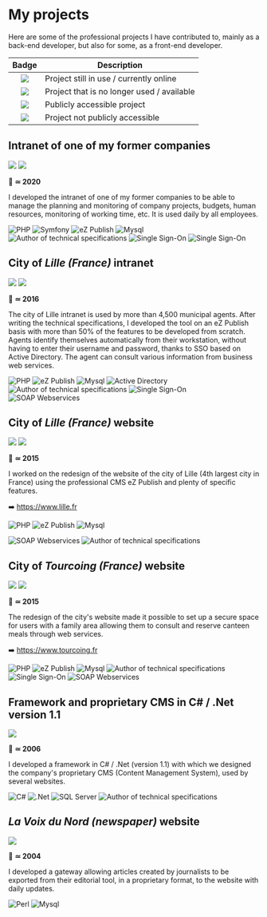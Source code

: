 # My projects

<!--
Voici certains des projets professionnels auxquels j'ai contribué en tant que back-end principalement, mais aussi, pour certains, en front-end.
-->
Here are some of the professional projects I have contributed to, mainly as a back-end developer, but also for some, as a front-end developer.

| Badge | Description |
|:---:|---|
| <img src="https://img.shields.io/badge/Online-386641" /> | Project still in use / currently online |
| <img src="https://img.shields.io/badge/Offline-d62828" /> | Project that is no longer used / available |
| <img src="https://img.shields.io/badge/Public-386641" /> | Publicly accessible project |
| <img src="https://img.shields.io/badge/Private-e76f51" /> | Project not publicly accessible |

## Intranet of one of my former companies

<img src="https://img.shields.io/badge/Online-386641" />
<img src="https://img.shields.io/badge/Private-e76f51" /><br>

📅 **≃ 2020**

<!--
J'ai réalisé l'intranet d'une de mes anciennes entreprises pour pouvoir gérer le planning et le suivi des projets de l'entreprise, les budgets, les demandes concernant les ressources humaines, le suivi des horaires, etc. Il est utilisé quotidiennement par tous les collaborateurs.
-->
I developed the intranet of one of my former companies to be able to manage the planning and monitoring of company projects, budgets, human resources, monitoring of working time, etc. It is used daily by all employees.

<img alt="PHP" src="https://img.shields.io/badge/-PHP-006d77?style=flat-square&logo=php&logoColor=white" />
<img alt="Symfony" src="https://img.shields.io/badge/-Symfony-006d77?style=flat-square&logo=symfony&logoColor=white" />
<img alt="eZ Publish" src="https://img.shields.io/badge/-eZ%20Publish-83c5be?style=flat-square&logo=ezpublish&logoColor=white" />
<img alt="Mysql" src="https://img.shields.io/badge/-Mysql-83c5be?style=flat-square&logo=mysql&logoColor=white" />

<img alt="Author of technical specifications" src="https://img.shields.io/badge/Author%20of%20technical%20specifications-2a9d8f" />
<img alt="Single Sign-On" src="https://img.shields.io/badge/SSO%20(Single%20SignOn)%20with%20Google-2a9d8f" />
<img alt="Single Sign-On" src="https://img.shields.io/badge/Google%20Workspace%20API-2a9d8f" />

## City of _Lille (France)_ intranet

<img src="https://img.shields.io/badge/Online-386641" />
<img src="https://img.shields.io/badge/Private-e76f51" /><br>

📅 **≃ 2016**

<!--
L'intranet de la ville de Lille est utilisé par plus de 4500 agents municipaux. Après avoir rédigé les spécifications techniques, j'ai développé l'outil sur une base eZ Publish avec plus de 50% des fonctionnalités à développer from scratch. Les agents s'identifient automatiquement depuis leur poste de travail, sans avoir à saisir leur identifiant et leur mot de passe, grâce à un SSO basé sur Active Directory. L'agent peut consulter différentes informations issues de webservices métiers.
-->
The city of Lille intranet is used by more than 4,500 municipal agents. After writing the technical specifications, I developed the tool on an eZ Publish basis with more than 50% of the features to be developed from scratch. Agents identify themselves automatically from their workstation, without having to enter their username and password, thanks to SSO based on Active Directory. The agent can consult various information from business web services.
<br>

<img alt="PHP" src="https://img.shields.io/badge/-PHP-006d77?style=flat-square&logo=php&logoColor=white" />
<img alt="eZ Publish" src="https://img.shields.io/badge/-eZ%20Publish-83c5be?style=flat-square&logo=ezpublish&logoColor=white" />
<img alt="Mysql" src="https://img.shields.io/badge/-Mysql-83c5be?style=flat-square&logo=mysql&logoColor=white" />
<img alt="Active Directory" src="https://img.shields.io/badge/-Active%20Directory-83c5be?style=flat-square&logo=msactivedirectory&logoColor=white" />

<img alt="Author of technical specifications" src="https://img.shields.io/badge/Author%20of%20technical%20specifications-2a9d8f" />
<img alt="Single Sign-On" src="https://img.shields.io/badge/
SSO%20(Single%20SignOn)%20with%20Active%20Directory-2a9d8f" />
<img alt="SOAP Webservices" src="https://img.shields.io/badge/
SOAP%20Webservices-2a9d8f" />

## City of _Lille (France)_ website

<img src="https://img.shields.io/badge/Online-386641" />
<img src="https://img.shields.io/badge/Public-386641" /><br>

📅 **≃ 2015**

<!--
J'ai travaillé sur la refonte du site internet de la ville de Lille (4ème agglomération de France) en utilisant le CMS professionnel eZ Publish et une multitude de fonctionnalités spécifiques.
-->
I worked on the redesign of the website of the city of Lille (4th largest city in France) using the professional CMS eZ Publish and plenty of specific features.

➡️ https://www.lille.fr 

<img alt="PHP" src="https://img.shields.io/badge/-PHP-006d77?style=flat-square&logo=php&logoColor=white" />
<img alt="eZ Publish" src="https://img.shields.io/badge/-eZ%20Publish-83c5be?style=flat-square&logo=ezpublish&logoColor=white" />
<img alt="Mysql" src="https://img.shields.io/badge/-Mysql-83c5be?style=flat-square&logo=mysql&logoColor=white" />

<img alt="SOAP Webservices" src="https://img.shields.io/badge/
SOAP%20Webservices-2a9d8f" />
<img alt="Author of technical specifications" src="https://img.shields.io/badge/Author%20of%20technical%20specifications-2a9d8f" />

## City of _Tourcoing (France)_ website

<img src="https://img.shields.io/badge/Online-386641" />
<img src="https://img.shields.io/badge/Public-386641" /><br>

📅 **≃ 2015**

<!--
La refonte du site web de la ville a permis de mettre en place un espace sécurisé pour les usagers avec un espace famille leur permettant de consulter et de réserver les repas de cantine à travers des webservices.
-->
The redesign of the city's website made it possible to set up a secure space for users with a family area allowing them to consult and reserve canteen meals through web services.

➡️ https://www.tourcoing.fr

<img alt="PHP" src="https://img.shields.io/badge/-PHP-006d77?style=flat-square&logo=php&logoColor=white" />
<img alt="eZ Publish" src="https://img.shields.io/badge/-eZ%20Publish-83c5be?style=flat-square&logo=ezpublish&logoColor=white" />
<img alt="Mysql" src="https://img.shields.io/badge/-Mysql-83c5be?style=flat-square&logo=mysql&logoColor=white" />

<img alt="Author of technical specifications" src="https://img.shields.io/badge/Author%20of%20technical%20specifications-2a9d8f" />
<img alt="Single Sign-On" src="https://img.shields.io/badge/
SSO%20(Single%20SignOn)-2a9d8f" />
<img alt="SOAP Webservices" src="https://img.shields.io/badge/
SOAP%20Webservices-2a9d8f" />

## Framework and proprietary CMS in C# / .Net version 1.1

<img src="https://img.shields.io/badge/Offline-d62828" /><br>

📅 **≃ 2006**

<!--
J'ai développé un framework en C# / .Net (version 1.1) avec lequel nous avons conçu le CMS (Content Management System) propriétaire de l'entreprise, utilisé par plusieurs sites web.
-->
I developed a framework in C# / .Net (version 1.1) with which we designed the company's proprietary CMS (Content Management System), used by several websites.

<img alt="C#" src="https://img.shields.io/badge/-C%23-006d77?style=flat-square&logo=csharp&logoColor=white" />
<img alt=".Net" src="https://img.shields.io/badge/-.Net-006d77?style=flat-square&logo=dotnet&logoColor=white" />
<img alt="SQL Server" src="https://img.shields.io/badge/-Sql Server-83c5be?style=flat-square&logo=microsoft-sql-server&logoColor=white" />

<img alt="Author of technical specifications" src="https://img.shields.io/badge/Author%20of%20technical%20specifications-2a9d8f" />

## _La Voix du Nord (newspaper)_ website

<img src="https://img.shields.io/badge/Offline-d62828" /><br/>

📅 **≃ 2004**

<!--
J'ai développé une passerelle permettant d'exporter les articles créés par les journalistes depuis leur outil rédactionnel, dans un format propriétaire, vers le site web avec actualisation quotidienne.
-->
I developed a gateway allowing articles created by journalists to be exported from their editorial tool, in a proprietary format, to the website with daily updates.

<img alt="Perl" src="https://img.shields.io/badge/-Perl-006d77?style=flat-square&logo=perl&logoColor=white" />
<img alt="Mysql" src="https://img.shields.io/badge/-Mysql-83c5be?style=flat-square&logo=mysql&logoColor=white" />
